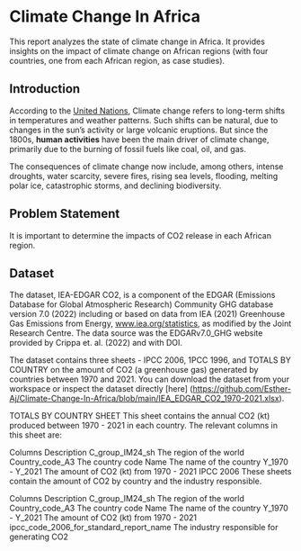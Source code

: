 # Climate Change In Africa
This report analyzes the state of climate change in Africa. It provides insights on the impact of climate change on African regions (with four countries, one from each African region, as case studies). 

## Introduction
According to the [United Nations](https://www.un.org/en/climatechange/what-is-climate-change), Climate change refers to long-term shifts in temperatures and weather patterns. Such shifts can be natural, due to changes in the sun’s activity or large volcanic eruptions. But since the 1800s, **human activities** have been the main driver of climate change, primarily due to the burning of fossil fuels like coal, oil, and gas.

The consequences of climate change now include, among others, intense droughts, water scarcity, severe fires, rising sea levels, flooding, melting polar ice, catastrophic storms, and declining biodiversity.

## Problem Statement
It is important to determine the impacts of CO2 release in each African region.

## Dataset
The dataset, IEA-EDGAR CO2, is a component of the EDGAR (Emissions Database for Global Atmospheric Research) Community GHG database version 7.0 (2022) including or based on data from IEA (2021) Greenhouse Gas Emissions from Energy, www.iea.org/statistics, as modified by the Joint Research Centre. The data source was the EDGARv7.0_GHG website provided by Crippa et. al. (2022) and with DOI.

The dataset contains three sheets - IPCC 2006, 1PCC 1996, and TOTALS BY COUNTRY on the amount of CO2 (a greenhouse gas) generated by countries between 1970 and 2021. You can download the dataset from your workspace or inspect the dataset directly [here] (https://github.com/Esther-Aj/Climate-Change-In-Africa/blob/main/IEA_EDGAR_CO2_1970-2021.xlsx).

TOTALS BY COUNTRY SHEET
This sheet contains the annual CO2 (kt) produced between 1970 - 2021 in each country. The relevant columns in this sheet are:

Columns	Description
C_group_IM24_sh	The region of the world
Country_code_A3	The country code
Name	The name of the country
Y_1970 - Y_2021	The amount of CO2 (kt) from 1970 - 2021
IPCC 2006
These sheets contain the amount of CO2 by country and the industry responsible.

Columns	Description
C_group_IM24_sh	The region of the world
Country_code_A3	The country code
Name	The name of the country
Y_1970 - Y_2021	The amount of CO2 (kt) from 1970 - 2021
ipcc_code_2006_for_standard_report_name	The industry responsible for generating CO2
